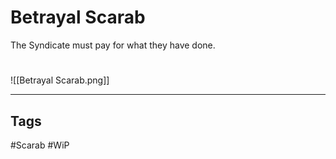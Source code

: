 # Betrayal Scarab
The Syndicate must pay for what they have done.

#
![[Betrayal Scarab.png]]

---
## Tags
#Scarab
#WiP 